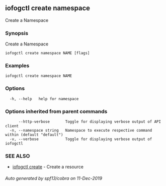 ## iofogctl create namespace

Create a Namespace

### Synopsis

Create a Namespace

```
iofogctl create namespace NAME [flags]
```

### Examples

```
iofogctl create namespace NAME
```

### Options

```
  -h, --help   help for namespace
```

### Options inherited from parent commands

```
      --http-verbose       Toggle for displaying verbose output of API client
  -n, --namespace string   Namespace to execute respective command within (default "default")
  -v, --verbose            Toggle for displaying verbose output of iofogctl
```

### SEE ALSO

* [iofogctl create](iofogctl_create.md)	 - Create a resource

###### Auto generated by spf13/cobra on 11-Dec-2019
